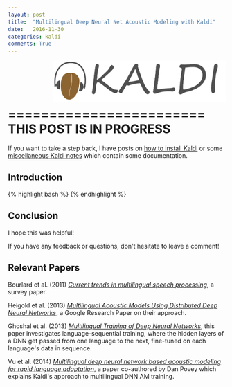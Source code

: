 ```yaml
---
layout: post
title:  "Multilingual Deep Neural Net Acoustic Modeling with Kaldi"
date:   2016-11-30
categories: kaldi
comments: True
---
```


<img src="/misc/kaldi_text_and_logo.png" align="right" alt="logo" style="width: 400px;"/>

<br/>
<br/>
<br/>
<br/>

========================
<br/> 
THIS POST IS IN PROGRESS
<br/>
========================


If you want to take a step back, I have posts on [how to install Kaldi][kaldi-install] or some [miscellaneous Kaldi notes][kaldi-notes] which contain some documentation.

## Introduction

{% highlight bash %}
{% endhighlight %}


## Conclusion

I hope this was helpful!

If you have any feedback or questions, don't hesitate to leave a comment!


## Relevant Papers

Bourlard et al. (2011) [*Current trends in multilingual speech processing*][bourlard-2011], a survey paper.

Heigold et al. (2013) [*Multilingual Acoustic Models Using Distributed Deep Neural Networks*][heigold-2013], a Google Research Paper on their approach.

Ghoshal et al. (2013) [*Multilingual Training of Deep Neural Networks*][ghoshal-2013], this paper investigates language-sequential training, where the hidden layers of a DNN get passed from one language to the next, fine-tuned on each language's data in sequence.

Vu et al. (2014) [*Multilingual deep neural network based acoustic modeling for rapid language adaptation*][vu-2014], a paper co-authored by Dan Povey which explains Kaldi's approach to multilingual DNN AM training.


[kaldi-install]: http://jrmeyer.github.io/kaldi/2016/01/26/Installing-Kaldi.html
[kaldi-notes]: http://jrmeyer.github.io/kaldi/2016/02/01/Kaldi-notes.html
[heigold-2013]:http://static.googleusercontent.com/media/research.google.com/en//pubs/archive/40807.pdf
[vu-2014]:https://pdfs.semanticscholar.org/df92/0708f2e8d075223f9169b6cb7126f9aba17d.pdf
[ghoshal-2013]:http://www.cstr.ed.ac.uk/downloads/publications/2013/Ghoshal_ICASSP2013.pdf
[bourlard-2011]:http://s3.amazonaws.com/academia.edu.documents/43939925/Current_Trends_in_Multilingual_Speech_Pr20160321-13554-co75ru.pdf?AWSAccessKeyId=AKIAJ56TQJRTWSMTNPEA&Expires=1480700304&Signature=uk5%2FHJcN9Q%2BacktLKqv5vHsJmdM%3D&response-content-disposition=inline%3B%20filename%3DCurrent_trends_in_multilingual_speech_pr.pdf